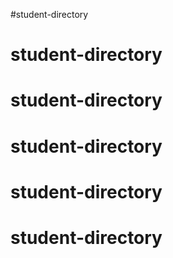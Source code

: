 #student-directory
# student-directory
# student-directory
# student-directory
# student-directory
# student-directory
